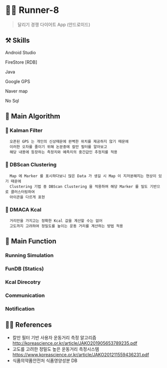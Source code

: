 # 🏃‍♂️ Runner-8

  > 달리기 경쟁 다이어트 App (안드로이드)

## ⚒️ Skills 
<div>
  <p>Android Studio</p>
  <p>FireStore [RDB]</p>
  <p>Java</p>
  <p>Google GPS</p>
  <p>Naver map</p>
  <p>No Sql</p>
<div/>
  
## 🦴 Main Algorithm
  
### 👋 Kalman Filter

      오픈된 GPS 는 개인의 신상때문에 완벽한 위치를 제공하지 않기 때문에
      이러한 오차를 줄이기 위해 논문중에 칼만 필터를 알아보고
      해당 내용에 등장하는 측정치와 예측치의 중간값인 추정치를 적용
      
### 👋 DBScan Clustering

      Map 에 Marker 를 표시하다보니 많은 Data 가 생길 시 Map 이 지저분해지는 현상이 있기 때문에
      Clustering 기법 중 DBScan Clustering 을 적용하여 해당 Marker 를 밀도 기반으로 클러스터링하여
      아이콘을 다르게 표현
      
### 👋 DMACA Kcal 

      거리만을 가지고는 정확한 Kcal 값을 계산할 수는 없어
      고도까지 고려하여 정밀도를 높이는 운동 거리를 계산하는 방법 적용
  
## 📰 Main Function


### Running Simulation
### FunDB (Statics) 
### Kcal Direcotry
### Communication
### Notification

## 👨‍💻 References

- 칼만 필터 기반 사용자 운동거리 측정 알고리즘
http://koreascience.or.kr/article/JAKO201905653789235.pdf
- 고도를 고려한 정밀도 높은 운동거리 측정시스템
https://www.koreascience.or.kr/article/JAKO201211559436231.pdf
- 식품의약품안전처
식품영양성분 DB
